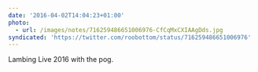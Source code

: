 ```yaml
---
date: '2016-04-02T14:04:23+01:00'
photo:
  - url: /images/notes/716259486651006976-CfCqMxCXIAAgDds.jpg
syndicated: 'https://twitter.com/roobottom/status/716259486651006976'
---
```

Lambing Live 2016 with the pog. 
